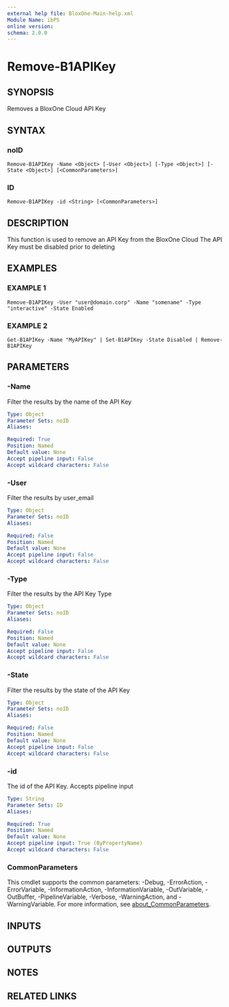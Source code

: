 ```yaml
---
external help file: BloxOne-Main-help.xml
Module Name: ibPS
online version:
schema: 2.0.0
---
```


# Remove-B1APIKey

## SYNOPSIS
Removes a BloxOne Cloud API Key

## SYNTAX

### noID
```
Remove-B1APIKey -Name <Object> [-User <Object>] [-Type <Object>] [-State <Object>] [<CommonParameters>]
```

### ID
```
Remove-B1APIKey -id <String> [<CommonParameters>]
```

## DESCRIPTION
This function is used to remove an API Key from the BloxOne Cloud
The API Key must be disabled prior to deleting

## EXAMPLES

### EXAMPLE 1
```
Remove-B1APIKey -User "user@domain.corp" -Name "somename" -Type "interactive" -State Enabled
```

### EXAMPLE 2
```
Get-B1APIKey -Name "MyAPIKey" | Set-B1APIKey -State Disabled | Remove-B1APIKey
```

## PARAMETERS

### -Name
Filter the results by the name of the API Key

```yaml
Type: Object
Parameter Sets: noID
Aliases:

Required: True
Position: Named
Default value: None
Accept pipeline input: False
Accept wildcard characters: False
```

### -User
Filter the results by user_email

```yaml
Type: Object
Parameter Sets: noID
Aliases:

Required: False
Position: Named
Default value: None
Accept pipeline input: False
Accept wildcard characters: False
```

### -Type
Filter the results by the API Key Type

```yaml
Type: Object
Parameter Sets: noID
Aliases:

Required: False
Position: Named
Default value: None
Accept pipeline input: False
Accept wildcard characters: False
```

### -State
Filter the results by the state of the API Key

```yaml
Type: Object
Parameter Sets: noID
Aliases:

Required: False
Position: Named
Default value: None
Accept pipeline input: False
Accept wildcard characters: False
```

### -id
The id of the API Key.
Accepts pipeline input

```yaml
Type: String
Parameter Sets: ID
Aliases:

Required: True
Position: Named
Default value: None
Accept pipeline input: True (ByPropertyName)
Accept wildcard characters: False
```

### CommonParameters
This cmdlet supports the common parameters: -Debug, -ErrorAction, -ErrorVariable, -InformationAction, -InformationVariable, -OutVariable, -OutBuffer, -PipelineVariable, -Verbose, -WarningAction, and -WarningVariable. For more information, see [about_CommonParameters](http://go.microsoft.com/fwlink/?LinkID=113216).

## INPUTS

## OUTPUTS

## NOTES

## RELATED LINKS
